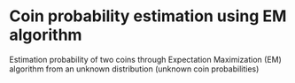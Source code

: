 # Coin probability estimation using EM algorithm
Estimation probability of two coins through Expectation Maximization (EM) algorithm from an unknown distribution (unknown coin probabilities)
